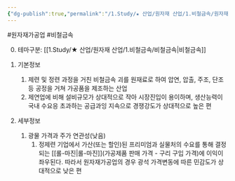 ```yaml
---
{"dg-publish":true,"permalink":"/1.Study/★ 산업/원자재 산업/1.비철금속/원자재가공업/원자재가공업/","created":"2024-11-20T21:02:28.774+09:00","updated":"2025-06-26T12:51:16.045+09:00"}
---
```


#원자재가공업 #비철금속


0. 테마구분: [[1.Study/★ 산업/원자재 산업/1.비철금속/비철금속\|비철금속]]


1. 기본정보
	1. 제련 및 정련 과정을 거친 비철금속 괴를 원재료로 하여 압연, 압출, 주조, 단조 등 공정을 거쳐 가공품을 제조하는 산업
	2. 제연업에 비해 설비규모가 상대적으로 작아 시장진입이 용이하며, 생산능력이 국내 수요응 초과하는 공급과잉 지속으로 경쟁강도가 상대적으로 높은 편

2. 세부정보
	1. 광물 가격과 주가 연관성(낮음)
		1. 정제련 기업에서 가산(또는 할인)된 프리미엄과 실물처의 수요를 통해 결정되는 [[롤-마진\|롤-마진]](가공제품 판매 가격 - 구리 구입 가격)에 이익이 좌우된다. 따라서 원자재가공업의 경우 광석 가격변동에 따른 민감도가 상대적으로 낮은 편 
